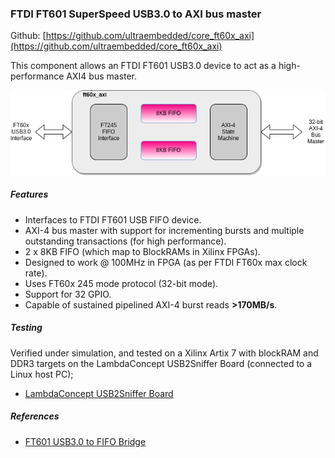### FTDI FT601 SuperSpeed USB3.0 to AXI bus master

Github:   [https://github.com/ultraembedded/core_ft60x_axi](https://github.com/ultraembedded/core_ft60x_axi)

This component allows an FTDI FT601 USB3.0 device to act as a high-performance AXI4 bus master.

![Block Diagram](docs/block_diagram.png)

##### Features
* Interfaces to FTDI FT601 USB FIFO device.
* AXI-4 bus master with support for incrementing bursts and multiple outstanding transactions (for high performance).
* 2 x 8KB FIFO (which map to BlockRAMs in Xilinx FPGAs).
* Designed to work @ 100MHz in FPGA (as per FTDI FT60x max clock rate).
* Uses FT60x 245 mode protocol (32-bit mode).
* Support for 32 GPIO.
* Capable of sustained pipelined AXI-4 burst reads **>170MB/s**.

##### Testing
Verified under simulation, and tested on a Xilinx Artix 7 with blockRAM and DDR3 targets on the LambdaConcept USB2Sniffer Board (connected to a Linux host PC);
* [LambdaConcept USB2Sniffer Board](https://shop.lambdaconcept.com/home/35-usb2-sniffer.html)

##### References
* [FT601 USB3.0 to FIFO Bridge](https://www.ftdichip.com/Support/Documents/DataSheets/ICs/DS_FT600Q-FT601Q%20IC%20Datasheet.pdf)

